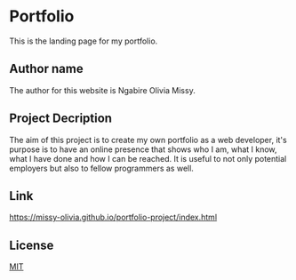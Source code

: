 
# Portfolio
This is the landing page for my portfolio. 
## Author name
The author for this website is Ngabire Olivia Missy.
## Project Decription
The aim of this project is to create my own portfolio as a web developer, it's purpose is to have an online presence that shows who I am, what I know, what I have done and how I can be reached. It is useful to not only potential employers but also to fellow programmers as well.
## Link
https://missy-olivia.github.io/portfolio-project/index.html
## License
[MIT](https://choosealicense.com/licenses/mit/)